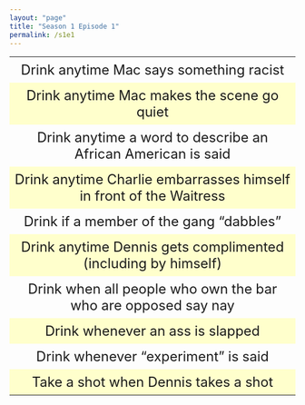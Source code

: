 ```yaml
---
layout: "page"
title: "Season 1 Episode 1"
permalink: /s1e1
---
```

<style>
table {
    border-collapse: collapse;
    width: 100%;
}

td {
    text-align: center;
    padding: 8px;
    font-size: 1.5em;
}

tr:nth-child(even) {background-color: #ffffCC;}
</style>

<table>
  <tr>
    <td>Drink anytime Mac says something racist</td>
  </tr>
  <tr>
    <td>Drink anytime Mac makes the scene go quiet</td>
  </tr>
  <tr>
    <td>Drink anytime a word to describe an African American is said</td>
  </tr>
  <tr>
    <td>Drink anytime Charlie embarrasses himself in front of the Waitress</td>
  </tr>
  <tr>
    <td>Drink if a member of the gang “dabbles”</td>
  </tr>
  <tr>
    <td>Drink anytime Dennis gets complimented (including by himself)</td>
  </tr>
  <tr>
    <td>Drink when all people who own the bar who are opposed say nay</td>
  </tr>
  <tr>
    <td>Drink whenever an ass is slapped</td>
  </tr>
  <tr>
    <td>Drink whenever “experiment” is said</td>
  </tr>
  <tr>
    <td>Take a shot when Dennis takes a shot</td>
  </tr>
</table>
